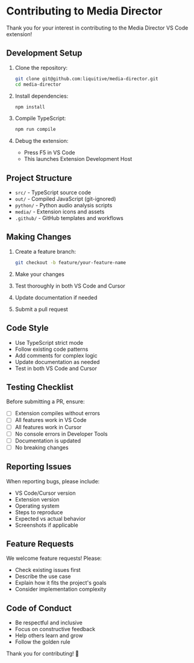 # Contributing to Media Director

Thank you for your interest in contributing to the Media Director VS Code extension!

## Development Setup

1. Clone the repository:
   ```bash
   git clone git@github.com:liquitive/media-director.git
   cd media-director
   ```

2. Install dependencies:
   ```bash
   npm install
   ```

3. Compile TypeScript:
   ```bash
   npm run compile
   ```

4. Debug the extension:
   - Press F5 in VS Code
   - This launches Extension Development Host

## Project Structure

- `src/` - TypeScript source code
- `out/` - Compiled JavaScript (git-ignored)
- `python/` - Python audio analysis scripts
- `media/` - Extension icons and assets
- `.github/` - GitHub templates and workflows

## Making Changes

1. Create a feature branch:
   ```bash
   git checkout -b feature/your-feature-name
   ```

2. Make your changes
3. Test thoroughly in both VS Code and Cursor
4. Update documentation if needed
5. Submit a pull request

## Code Style

- Use TypeScript strict mode
- Follow existing code patterns
- Add comments for complex logic
- Update documentation as needed
- Test in both VS Code and Cursor

## Testing Checklist

Before submitting a PR, ensure:
- [ ] Extension compiles without errors
- [ ] All features work in VS Code
- [ ] All features work in Cursor
- [ ] No console errors in Developer Tools
- [ ] Documentation is updated
- [ ] No breaking changes

## Reporting Issues

When reporting bugs, please include:
- VS Code/Cursor version
- Extension version
- Operating system
- Steps to reproduce
- Expected vs actual behavior
- Screenshots if applicable

## Feature Requests

We welcome feature requests! Please:
- Check existing issues first
- Describe the use case
- Explain how it fits the project's goals
- Consider implementation complexity

## Code of Conduct

- Be respectful and inclusive
- Focus on constructive feedback
- Help others learn and grow
- Follow the golden rule

Thank you for contributing! 🚀



